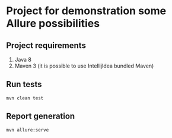 # Project for demonstration some Allure possibilities 

## Project requirements
1. Java 8
2. Maven 3 (it is possible to use IntellijIdea bundled Maven)

## Run tests
``` shell
mvn clean test
```

## Report generation
``` shell
mvn allure:serve
```
